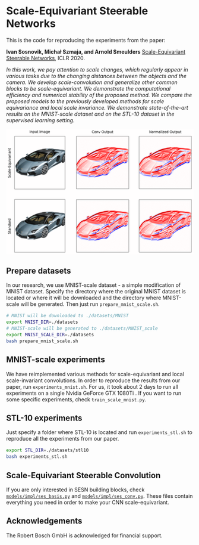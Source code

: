 # Scale-Equivariant Steerable Networks

This is the code for reproducing the experiments from the paper: 

**Ivan Sosnovik, Michał Szmaja, and Arnold Smeulders** [Scale-Equivariant Steerable Networks](https://arxiv.org/abs/1910.11093), ICLR 2020.

*In this work, we pay attention to scale changes, which regularly appear in various tasks due to the changing distances between the objects and the camera. We develop scale-convolution and generalize other common blocks to be scale-equivariant. We demonstrate the computational efficiency and numerical stability of the proposed method. We compare the proposed models to the previously developed methods for scale equivariance and local scale invariance. We demonstrate state-of-the-art results on the MNIST-scale dataset and on the STL-10 dataset in the supervised learning setting.*

![](viz.gif)

## Prepare datasets
In our research, we use MNIST-scale dataset - a simple modification of MNIST dataset. Specify the directory where the original MNIST dataset is located or where it will be downloaded and the directory where MNIST-scale will be generated. Then just run `prepare_mnist_scale.sh`.

```bash
# MNIST will be downloaded to ./datasets/MNIST
export MNIST_DIR=./datasets 
# MNIST-scale will be generated to ./datasets/MNIST_scale
export MNIST_SCALE_DIR=./datasets 
bash prepare_mnist_scale.sh
```

## MNIST-scale experiments
We have reimplemented various methods for scale-equivariant and local scale-invariant convolutions. In order to reproduce the results from our paper, run `experiments_mnist.sh`.
For us, it took about 2 days to run all experiments on a single Nvidia GeForce GTX 1080Ti . 
If you want to run some specific experiments, check `train_scale_mnist.py`.

## STL-10 experiments
Just specify a folder where STL-10 is located and run `experiments_stl.sh` to reproduce all the experiments from our paper.

```bash
export STL_DIR=./datasets/stl10
bash experiments_stl.sh
```

## Scale-Equivariant Steerable Convolution
If you are only interested in SESN building blocks, check [`models/impl/ses_basis.py`](https://github.com/ISosnovik/sesn/blob/master/models/impl/ses_basis.py) and [`models/impl/ses_conv.py`](https://github.com/ISosnovik/sesn/blob/master/models/impl/ses_conv.py). These files contain everything you need in order to make your CNN scale-equivariant.


## Acknowledgements
The Robert Bosch GmbH is acknowledged for financial support.